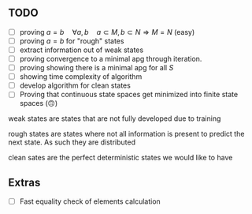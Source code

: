 ## TODO 
- [ ] proving $a=b\quad \forall a,b\quad a\subset M,b\subset N\Rightarrow M=N$   (easy)
- [ ] proving $a=b$ for "rough" states
- [ ] extract information out of weak states
- [ ] proving convergence to a minimal apg through iteration.
- [ ] proving showing there is a minimal apg for all $S$
- [ ] showing time complexity of algorithm
- [ ] develop algorithm for clean states
- [ ] Proving that continuous state spaces get minimized into finite state spaces (🙃)

weak states are states that are not fully developed due to training

rough states are states where not all information is present to predict the next state. As such they are distributed

clean sates are the perfect deterministic states we would like to have

## Extras
- [ ] Fast equality check of elements calculation
